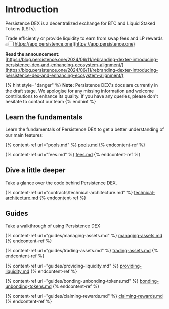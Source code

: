 # Introduction

Persistence DEX is a decentralized exchange for BTC and Liquid Staked Tokens (LSTs).&#x20;

Trade efficiently or provide liquidity to earn from swap fees and LP rewards 👉🏻[https://app.persistence.one](https://app.persistence.one)

**Read the announcement:** [https://blog.persistence.one/2024/06/11/rebranding-dexter-introducing-persistence-dex-and-enhancing-ecosystem-alignment/](https://blog.persistence.one/2024/06/11/rebranding-dexter-introducing-persistence-dex-and-enhancing-ecosystem-alignment/)

{% hint style="danger" %}
**Note:** Persistence DEX's docs are currently in the draft stage. We apologise for any missing information and welcome contributions to enhance its quality. If you have any queries, please don't hesitate to contact our team
{% endhint %}

## Learn the fundamentals

Learn the fundamentals of Persistence DEX to get a better understanding of our main features:

{% content-ref url="pools.md" %}
[pools.md](pools.md)
{% endcontent-ref %}

{% content-ref url="fees.md" %}
[fees.md](fees.md)
{% endcontent-ref %}

## Dive a little deeper

Take a glance over the code behind Persistence DEX.

{% content-ref url="contracts/technical-architecture.md" %}
[technical-architecture.md](contracts/technical-architecture.md)
{% endcontent-ref %}

## Guides

Take a walkthrough of using Persistence DEX

{% content-ref url="guides/managing-assets.md" %}
[managing-assets.md](guides/managing-assets.md)
{% endcontent-ref %}

{% content-ref url="guides/trading-assets.md" %}
[trading-assets.md](guides/trading-assets.md)
{% endcontent-ref %}

{% content-ref url="guides/providing-liquidity.md" %}
[providing-liquidity.md](guides/providing-liquidity.md)
{% endcontent-ref %}

{% content-ref url="guides/bonding-unbonding-tokens.md" %}
[bonding-unbonding-tokens.md](guides/bonding-unbonding-tokens.md)
{% endcontent-ref %}

{% content-ref url="guides/claiming-rewards.md" %}
[claiming-rewards.md](guides/claiming-rewards.md)
{% endcontent-ref %}
